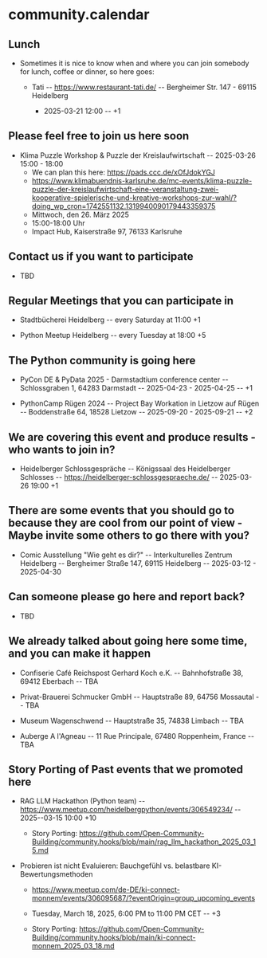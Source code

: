 community.calendar
==================

Lunch
-----

- Sometimes it is nice to know when and where you can join somebody for lunch, coffee or dinner, so here goes:

    - Tati -- https://www.restaurant-tati.de/ -- Bergheimer Str. 147 - 69115 Heidelberg
 
      - 2025-03-21 12:00 -- +1

Please feel free to join us here soon
-------------------------------------

- Klima Puzzle Workshop & Puzzle der Kreislaufwirtschaft -- 2025-03-26 15:00 - 18:00
  - We can plan this here: https://pads.ccc.de/xOfJdokYGJ
  - https://www.klimabuendnis-karlsruhe.de/mc-events/klima-puzzle-puzzle-der-kreislaufwirtschaft-eine-veranstaltung-zwei-kooperative-spielerische-und-kreative-workshops-zur-wahl/?doing_wp_cron=1742551132.1319940090179443359375
  - Mittwoch, den 26. März 2025
  - 15:00-18:00 Uhr
  - Impact Hub, Kaiserstraße 97, 76133 Karlsruhe

Contact us if you want to participate
-------------------------------------

- TBD

Regular Meetings that you can participate in
--------------------------------------------

- Stadtbücherei Heidelberg -- every Saturday at 11:00 +1

- Python Meetup Heidelberg -- every Tuesday at 18:00 +5

The Python community is going here
----------------------------------

- PyCon DE & PyData 2025 - Darmstadtium conference center -- Schlossgraben 1, 64283 Darmstadt -- 2025-04-23 - 2025-04-25 -- +1

- PythonCamp Rügen 2024 -- Project Bay Workation in Lietzow auf Rügen -- Boddenstraße 64, 18528 Lietzow -- 2025-09-20 - 2025-09-21 -- +2

We are covering this event and produce results - who wants to join in?
----------------------------------------------------------------------

- Heidelberger Schlossgespräche -- Königssaal des Heidelberger Schlosses -- https://heidelberger-schlossgespraeche.de/ -- 2025-03-26 19:00 +1

There are some events that you should go to because they are cool from our point of view - Maybe invite some others to go there with you?
-----------------------------------------------------------------------------------------------------------------------------------------

- Comic Ausstellung "Wie geht es dir?" -- Interkulturelles Zentrum Heidelberg -- Bergheimer Straße 147, 69115 Heidelberg -- 2025-03-12 - 2025-04-30

Can someone please go here and report back?
-------------------------------------------

- TBD

We already talked about going here some time, and you can make it happen
------------------------------------------------------------------------

- Confiserie Café Reichspost Gerhard Koch e.K. -- Bahnhofstraße 38, 69412 Eberbach -- TBA

- Privat-Brauerei Schmucker GmbH -- Hauptstraße 89, 64756 Mossautal -- TBA

- Museum Wagenschwend -- Hauptstraße 35, 74838 Limbach -- TBA

- Auberge A l'Agneau -- 11 Rue Principale, 67480 Roppenheim, France -- TBA

Story Porting of Past events that we promoted here
--------------------------------------------------

- RAG LLM Hackathon (Python team) -- https://www.meetup.com/heidelbergpython/events/306549234/ -- 2025--03-15 10:00 +10

  - Story Porting: https://github.com/Open-Community-Building/community.hooks/blob/main/rag_llm_hackathon_2025_03_15.md

- Probieren ist nicht Evaluieren: Bauchgefühl vs. belastbare KI-Bewertungsmethoden

  - https://www.meetup.com/de-DE/ki-connect-monnem/events/306095687/?eventOrigin=group_upcoming_events
 
  - Tuesday, March 18, 2025, 6:00 PM to 11:00 PM CET -- +3

  - Story Porting: https://github.com/Open-Community-Building/community.hooks/blob/main/ki-connect-monnem_2025_03_18.md
